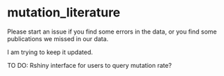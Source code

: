 # mutation_literature


Please start an issue if you find some errors in the data, or you find some publications we missed in our data.

I am trying to keep it updated.

TO DO: Rshiny interface for users to query mutation rate?
